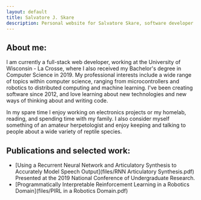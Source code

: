 ```yaml
---
layout: default
title: Salvatore J. Skare
description: Personal website for Salvatore Skare, software developer
---
```


## About me:
I am currently a full-stack web developer, working at the University of
Wisconsin - La Crosse, where I also received my Bachelor's degree in Computer
Science in 2019. My professional interests include a wide range of topics within
computer science, ranging from microcontrollers and robotics to distributed
computing and machine learning. I've been creating software since 2012, and love
learning about new technologies and new ways of thinking about and writing code.

In my spare time I enjoy working on electronics projects or my homelab, reading,
and spending time with my family. I also consider myself something of an amateur
herpetologist and enjoy keeping and talking to people about a wide variety of
reptile species. 

## Publications and selected work:
* [Using a Recurrent Neural Network and Articulatory Synthesis to Accurately Model Speech Output](files/RNN Articulatory Synthesis.pdf) Presented at the 2019 National Conference of Undergraduate Research.
* [Programmatically Interpretable Reinforcement Learning in a Robotics Domain](files/PIRL in a Robotics Domain.pdf)
